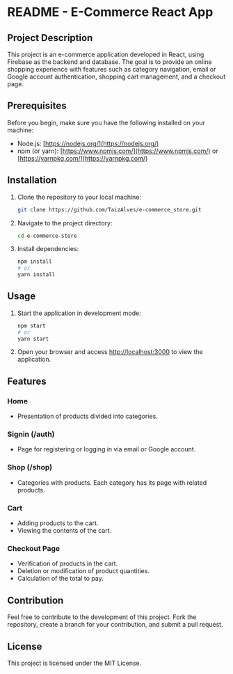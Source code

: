 # README - E-Commerce React App

## Project Description

This project is an e-commerce application developed in React, using Firebase as the backend and database. The goal is to provide an online shopping experience with features such as category navigation, email or Google account authentication, shopping cart management, and a checkout page.

## Prerequisites

Before you begin, make sure you have the following installed on your machine:

- Node.js: [https://nodejs.org/](https://nodejs.org/)
- npm (or yarn): [https://www.npmjs.com/](https://www.npmjs.com/) or [https://yarnpkg.com/](https://yarnpkg.com/)

## Installation

1. Clone the repository to your local machine:

    ```bash
    git clone https://github.com/TaizAlves/e-commerce_store.git
    ```

2. Navigate to the project directory:

    ```bash
    cd e-commerce-store
    ```

3. Install dependencies:

    ```bash
    npm install
    # or
    yarn install
    ```

## Usage

1. Start the application in development mode:

    ```bash
    npm start
    # or
    yarn start
    ```

2. Open your browser and access [http://localhost:3000](http://localhost:3000) to view the application.



## Features

### Home

- Presentation of products divided into categories.

### Signin (/auth)

- Page for registering or logging in via email or Google account.

### Shop (/shop)

- Categories with products. Each category has its page with related products.

### Cart

- Adding products to the cart.
- Viewing the contents of the cart.

### Checkout Page

- Verification of products in the cart.
- Deletion or modification of product quantities.
- Calculation of the total to pay.

## Contribution

Feel free to contribute to the development of this project. Fork the repository, create a branch for your contribution, and submit a pull request.

## License

This project is licensed under the MIT License.

